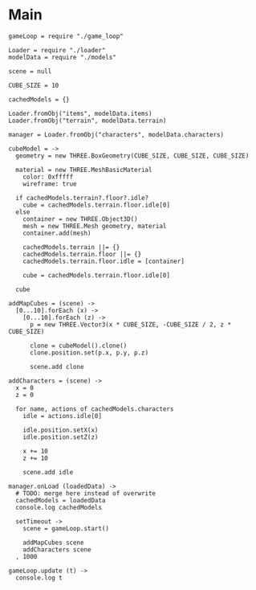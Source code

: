 Main
====

    gameLoop = require "./game_loop"
    
    Loader = require "./loader"
    modelData = require "./models" 
    
    scene = null 
    
    CUBE_SIZE = 10

    cachedModels = {}

    Loader.fromObj("items", modelData.items)
    Loader.fromObj("terrain", modelData.terrain)

    manager = Loader.fromObj("characters", modelData.characters)

    cubeModel = ->
      geometry = new THREE.BoxGeometry(CUBE_SIZE, CUBE_SIZE, CUBE_SIZE)

      material = new THREE.MeshBasicMaterial
        color: 0xfffff
        wireframe: true

      if cachedModels.terrain?.floor?.idle?
        cube = cachedModels.terrain.floor.idle[0]
      else
        container = new THREE.Object3D()
        mesh = new THREE.Mesh geometry, material
        container.add(mesh)
        
        cachedModels.terrain ||= {}
        cachedModels.terrain.floor ||= {}
        cachedModels.terrain.floor.idle = [container] 
        
        cube = cachedModels.terrain.floor.idle[0]

      cube

    addMapCubes = (scene) ->
      [0...10].forEach (x) ->
        [0...10].forEach (z) ->
          p = new THREE.Vector3(x * CUBE_SIZE, -CUBE_SIZE / 2, z * CUBE_SIZE)
          
          clone = cubeModel().clone()
          clone.position.set(p.x, p.y, p.z)
      
          scene.add clone

    addCharacters = (scene) ->
      x = 0
      z = 0        
      
      for name, actions of cachedModels.characters
        idle = actions.idle[0]
        
        idle.position.setX(x)
        idle.position.setZ(z)
      
        x += 10 
        z += 10
        
        scene.add idle    
  
    manager.onLoad (loadedData) ->
      # TODO: merge here instead of overwrite 
      cachedModels = loadedData 
      console.log cachedModels

      setTimeout ->
        scene = gameLoop.start()
                
        addMapCubes scene
        addCharacters scene
      , 1000

    gameLoop.update (t) ->
      console.log t
